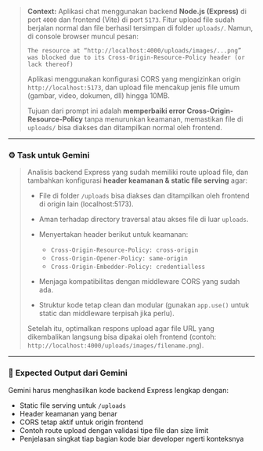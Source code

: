 > **Context:**
> Aplikasi chat menggunakan backend **Node.js (Express)** di port `4000` dan frontend (Vite) di port `5173`.
> Fitur upload file sudah berjalan normal dan file berhasil tersimpan di folder `uploads/`.
> Namun, di console browser muncul pesan:
>
> ```
> The resource at “http://localhost:4000/uploads/images/...png” was blocked due to its Cross-Origin-Resource-Policy header (or lack thereof)
> ```
>
> Aplikasi menggunakan konfigurasi CORS yang mengizinkan origin `http://localhost:5173`, dan upload file mencakup jenis file umum (gambar, video, dokumen, dll) hingga 10MB.
>
> Tujuan dari prompt ini adalah **memperbaiki error Cross-Origin-Resource-Policy** tanpa menurunkan keamanan, memastikan file di `uploads/` bisa diakses dan ditampilkan normal oleh frontend.

---

### ⚙️ **Task untuk Gemini**

> Analisis backend Express yang sudah memiliki route upload file, dan tambahkan konfigurasi **header keamanan & static file serving** agar:
>
> * File di folder `/uploads` bisa diakses dan ditampilkan oleh frontend di origin lain (localhost:5173).
> * Aman terhadap directory traversal atau akses file di luar `uploads`.
> * Menyertakan header berikut untuk keamanan:
>
>   * `Cross-Origin-Resource-Policy: cross-origin`
>   * `Cross-Origin-Opener-Policy: same-origin`
>   * `Cross-Origin-Embedder-Policy: credentialless`
> * Menjaga kompatibilitas dengan middleware CORS yang sudah ada.
> * Struktur kode tetap clean dan modular (gunakan `app.use()` untuk static dan middleware terpisah jika perlu).
>
> Setelah itu, optimalkan respons upload agar file URL yang dikembalikan langsung bisa dipakai oleh frontend (contoh: `http://localhost:4000/uploads/images/filename.png`).

---

### 💬 **Expected Output dari Gemini**

Gemini harus menghasilkan kode backend Express lengkap dengan:

* Static file serving untuk `/uploads`
* Header keamanan yang benar
* CORS tetap aktif untuk origin frontend
* Contoh route upload dengan validasi tipe file dan size limit
* Penjelasan singkat tiap bagian kode biar developer ngerti konteksnya